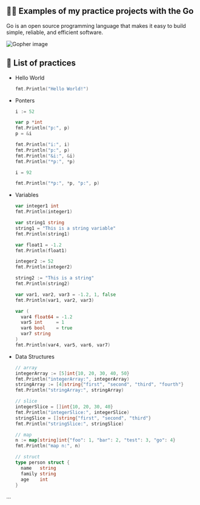 ## :man_technologist: Examples of my practice projects with the Go

Go is an open source programming language that makes it easy to build simple,
reliable, and efficient software.

![Gopher image](https://golang.org/doc/gopher/fiveyears.jpg)

## :blue_book: List of practices
- Hello World
  ```go
  fmt.Println("Hello World!")
  ```
- Ponters
  ```go
  i := 52

  var p *int
  fmt.Println("p:", p)
  p = &i

  fmt.Println("i:", i)
  fmt.Println("p:", p)
  fmt.Println("&i:", &i)
  fmt.Println("*p:", *p)

  i = 92

  fmt.Println("*p:", *p, "p:", p)
  ```
  
- Variables
  ```go
  var integer1 int
  fmt.Println(integer1)

  var string1 string
  string1 = "This is a string variable"
  fmt.Println(string1)

  var float1 = -1.2
  fmt.Println(float1)

  integer2 := 52
  fmt.Println(integer2)

  string2 := "This is a string"
  fmt.Println(string2)

  var var1, var2, var3 = -1.2, 1, false
  fmt.Println(var1, var2, var3)

  var (
    var4 float64 = -1.2
    var5 int     = 1
    var6 bool    = true
    var7 string
  )
  fmt.Println(var4, var5, var6, var7)
  ```

- Data Structures
  ```go
  // array
  integerArray := [5]int{10, 20, 30, 40, 50}
  fmt.Println("integerArray:", integerArray)
  stringArray := [4]string{"first", "second", "third", "fourth"}
  fmt.Println("stringArray:", stringArray)

  // slice
  integerSlice = []int{10, 20, 30, 40}
  fmt.Println("integerSlice:", integerSlice)
  stringSlice = []string{"first", "second", "third"}
  fmt.Println("stringSlice:", stringSlice)

  // map
  n := map[string]int{"foo": 1, "bar": 2, "test": 3, "go": 4}
  fmt.Println("map n:", n)

  // struct
  type person struct {
    name   string
    family string
    age    int
  }
  ```
  
...
